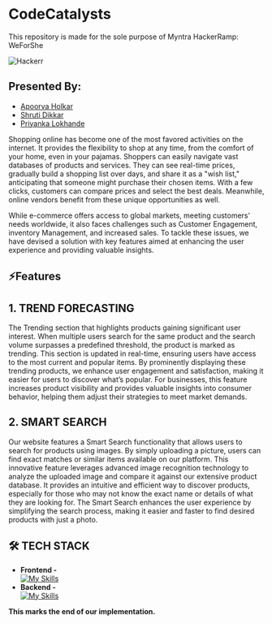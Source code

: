 
# CodeCatalysts

This repository is made for the sole purpose of Myntra HackerRamp: WeForShe

![Hackerr](https://user-images.githubusercontent.com/64279181/113337916-0ffa7c80-9346-11eb-833d-570329426875.png)

## Presented By:

- [Apoorva Holkar](https://github.com/apoorvaholkar)
- [Shruti Dikkar](https://github.com/Shrutidikkar30)
- [Priyanka Lokhande](https://github.com/LokhandePriyanka)

Shopping online has become one of the most favored activities on the internet. It provides the flexibility to shop at any time, from the comfort of your home, even in your pajamas. Shoppers can easily navigate vast databases of products and services. They can see real-time prices, gradually build a shopping list over days, and share it as a "wish list," anticipating that someone might purchase their chosen items. With a few clicks, customers can compare prices and select the best deals. Meanwhile, online vendors benefit from these unique opportunities as well.

While e-commerce offers access to global markets, meeting customers' needs worldwide, it also faces challenges such as Customer Engagement, inventory Management, and increased sales. To tackle these issues, we have devised a solution with key features aimed at enhancing the user experience and providing valuable insights.

## ⚡Features
## 1. TREND FORECASTING

The Trending section that highlights products gaining significant user interest. When multiple users search for the same product and the search volume surpasses a predefined threshold, the product is marked as trending. This section is updated in real-time, ensuring users have access to the most current and popular items. By prominently displaying these trending products, we enhance user engagement and satisfaction, making it easier for users to discover what’s popular. For businesses, this feature increases product visibility and provides valuable insights into consumer behavior, helping them adjust their strategies to meet market demands.

## 2. SMART SEARCH

Our website features a Smart Search functionality that allows users to search for products using images. By simply uploading a picture, users can find exact matches or similar items available on our platform. This innovative feature leverages advanced image recognition technology to analyze the uploaded image and compare it against our extensive product database. It provides an intuitive and efficient way to discover products, especially for those who may not know the exact name or details of what they are looking for. The Smart Search enhances the user experience by simplifying the search process, making it easier and faster to find desired products with just a photo.

## 🛠 TECH STACK
- **Frontend -**<br>
[![My Skills](https://skillicons.dev/icons?i=html,css,tailwindcss,react)](https://skillicons.dev) <br>
- **Backend -**<br>
[![My Skills](https://skillicons.dev/icons?i=flask,python)](https://skillicons.dev)


**This marks the end of our implementation.**

